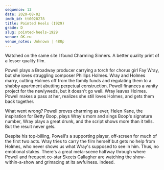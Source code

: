 ```yaml
---
sequence: 13
date: 2020-08-02
imdb_id: tt0020278
title: Pointed Heels (1929)
grade: D
slug: pointed-heels-1929
venue: OK.ru
venue_notes: Unknown | 480p
---
```


Watched on the same site I found <span data-imdb-id="tt0019758">Charming Sinners</span>. A better quality print of a lesser quality film.

Powell plays a Broadway producer carrying a torch for chorus girl Fay Wray, but she loves struggling composer Phillips Holmes. Wray and Holmes marry, cutting Holmes off from the family funds and regulating them to a shabby apartment abutting perpetual construction. Powell finances a vanity project for the newlyweds, but it doesn't go well. Wray leaves Holmes. Powell makes a pass at her, realizes she still loves Holmes, and gets them back together.

<!-- end -->

What went wrong? Powell proves charming as ever, Helen Kane, the inspiration for Betty Boop, plays Wray's mom and sings Boop's signature number, Wray plays a great drunk, and the script shows more than it tells. But the result never gels.

Despite his top-billing, Powell's a supporting player, off-screen for much of the first two acts. Wray tries to carry the film herself but gets no help from Holmes, who never shows us what Wray's supposed to see in him. Thus, no emotional stakes. There's a great meta-scene halfway through where Powell and frequent co-star Skeets Gallagher are watching the show-within-a-show and grimacing at its awfulness. Indeed.
